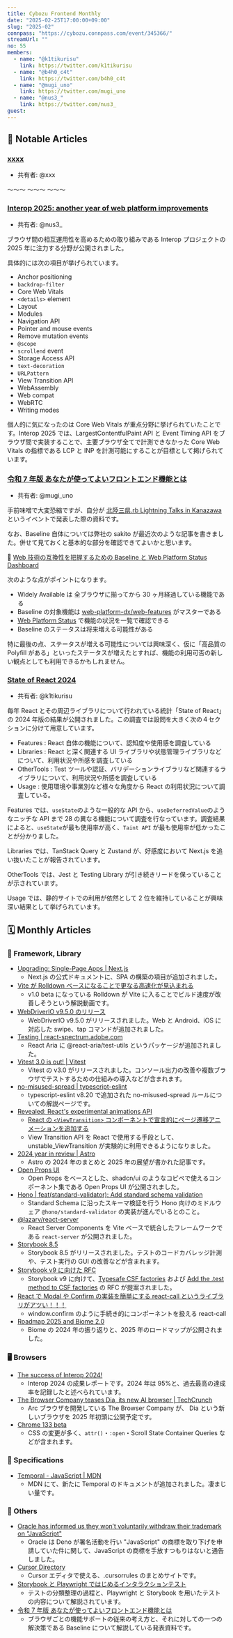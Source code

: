 ```yaml
---
title: Cybozu Frontend Monthly
date: "2025-02-25T17:00:00+09:00"
slug: "2025-02"
connpass: "https://cybozu.connpass.com/event/345366/"
streamUrl: ""
no: 55
members:
  - name: "@k1tikurisu"
    link: https://twitter.com/k1tikurisu
  - name: "@b4h0_c4t"
    link: https://twitter.com/b4h0_c4t
  - name: "@mugi_uno"
    link: https://twitter.com/mugi_uno
  - name: "@nus3_"
    link: https://twitter.com/nus3_
guest:
---
```


## 👀 Notable Articles

### [xxxx](https://example.com/)

- 共有者: @xxx

〜〜〜
〜〜〜
〜〜〜

### [Interop 2025: another year of web platform improvements](https://web.dev/blog/interop-2025?hl=en)

- 共有者: @nus3\_

ブラウザ間の相互運用性を高めるための取り組みである Interop プロジェクトの 2025 年に注力する分野が公開されました。

具体的には次の項目が挙げられています。

- Anchor positioning
- `backdrop-filter`
- Core Web Vitals
- `<details>` element
- Layout
- Modules
- Navigation API
- Pointer and mouse events
- Remove mutation events
- `@scope`
- `scrollend` event
- Storage Access API
- `text-decoration`
- `URLPattern`
- View Transition API
- WebAssembly
- Web compat
- WebRTC
- Writing modes

個人的に気になったのは Core Web Vitals が重点分野に挙げられていたことです。Interop 2025 では、LargestContentfulPaint API と Event Timing API をブラウザ間で実装することで、主要ブラウザ全てで計測できなかった Core Web Vitals の指標である LCP と INP を計測可能にすることが目標として掲げられています。

### [令和 7 年版 あなたが使ってよいフロントエンド機能とは](https://speakerdeck.com/mugi_uno/baseline-ha-iizo)

- 共有者: @mugi_uno

手前味噌で大変恐縮ですが、自分が [北陸三県.rb Lightning Talks in Kanazawa](https://toyamarb.connpass.com/event/339781/)というイベントで発表した際の資料です。

なお、Baseline 自体については弊社の sakito が最近次のような記事を書きました。併せて見ておくと基本的な部分を確認できてよいかと思います。

🔗 [Web 技術の互換性を把握するための Baseline と Web Platform Status Dashboard](https://zenn.dev/sakito/articles/26cba8397c4dbe)

次のような点がポイントになります。

- Widely Available は 全ブラウザに揃ってから 30 ヶ月経過している機能である
- Baseline の対象機能は [web-platform-dx/web-features](https://github.com/web-platform-dx/web-features) がマスターである
- [Web Platform Status](https://webstatus.dev/) で機能の状況を一覧で確認できる
- Baseline のステータスは将来増える可能性がある

特に最後の点、ステータスが増える可能性については興味深く、仮に「高品質の Polyfill がある」といったステータスが増えたとすれば、機能の利用可否の新しい観点としても利用できるかもしれません。

### [State of React 2024](https://2024.stateofreact.com/ja-JP/)

- 共有者: @k1tikurisu

毎年 React とその周辺ライブラリについて行われている統計「State of React」の 2024 年版の結果が公開されました。この調査では設問を大きく次の４セクションに分けて用意しています。

- Features : React 自体の機能について、認知度や使用感を調査している
- Libraries : React と深く関連する UI ライブラリや状態管理ライブラリなどについて、利用状況や所感を調査している
- OtherTools : Test ツールや認証、バリデーションライブラリなど関連するライブラリについて、利用状況や所感を調査している
- Usage : 使用環境や事業別など様々な角度から React の利用状況について調査している。

Features では、`useState`のような一般的な API から、`useDeferredValue`のようなニッチな API まで 28 の異なる機能について調査を行なっています。調査結果によると、`useState`が最も使用率が高く、`Taint API` が最も使用率が低かったことが分かりました。

Libraries では、TanStack Query と Zustand が、好感度において Next.js を追い抜いたことが報告されています。

OtherTools では、Jest と Testing Library が引き続きリードを保っていることが示されています。

Usage では、静的サイトでの利用が依然として 2 位を維持していることが興味深い結果として挙げられています。

## 🗓 Monthly Articles

### 📖 Framework, Library

- [Upgrading: Single-Page Apps | Next.js](https://nextjs.org/docs/app/building-your-application/upgrading/single-page-applications)
  - Next.js の公式ドキュメントに、SPA の構築の項目が追加されました。
- [Vite が Rolldown ベースになることで更なる高速化が見込まれる](https://x.com/brandontroberts/status/1878879880781480442)
  - v1.0 beta になっている Rolldown が Vite に入ることでビルド速度が改善しそうという解説動画です。
- [WebDriverIO v9.5.0 のリリース](https://x.com/webdriverio/status/1873806664228626857)
  - WebDriverIO v9.5.0 がリリースされました。Web と Android、iOS に対応した swipe、tap コマンドが追加されました。
- [Testing | react-spectrum.adobe.com](https://react-spectrum.adobe.com/react-aria/testing.html)
  - React Aria に @react-aria/test-utils というパッケージが追加されました。
- [Vitest 3.0 is out! | Vitest](https://vitest.dev/blog/vitest-3)
  - Vitest の v3.0 がリリースされました。コンソール出力の改善や複数ブラウザでテストするための仕組みの導入などが含まれます。
- [no-misused-spread | typescript-eslint](https://typescript-eslint.io/rules/no-misused-spread/)
  - typescript-eslint v8.20 で追加された no-misused-spread ルールについての解説ページです。
- [Revealed: React's experimental animations API](https://motion.dev/blog/reacts-experimental-view-transition-api)
  - [React の `<ViewTransition>` コンポーネントで宣言的にページ遷移アニメーションを追加する](https://azukiazusa.dev/blog/declarative-page-transition-animation-with-react-viewtransition-component/)
  - View Transition API を React で使用する手段として、unstable_ViewTransition が実験的に利用できるようになりました。
- [2024 year in review | Astro](https://astro.build/blog/year-in-review-2024/)
  - Astro の 2024 年のまとめと 2025 年の展望が書かれた記事です。
- [Open Props UI](https://open-props-ui.netlify.app/)
  - Open Props をベースとした、shadcn/ui のようなコピペで使えるコンポーネント集である Open Props UI が公開されました。
- [Hono | feat(standard-validator): Add standard schema validation](https://github.com/honojs/middleware/pull/887)
  - Standard Schema に沿ったスキーマ検証を行う Hono 向けのミドルウェア `@hono/standard-validator` の実装が進んでいるとのこと。
- [@lazarv/react-server](https://react-server.dev/)
  - React Server Components を Vite ベースで統合したフレームワークである `react-server` が公開されました。
- [Storybook 8.5](https://storybook.js.org/blog/storybook-8-5/)
  - Storybook 8.5 がリリースされました。テストのコードカバレッジ計測や、テスト実行の GUI の改善などが含まれます。
- [Storybook v9 に向けた RFC](https://x.com/storybookjs/status/1878939055582519432)
  - Storybook v9 に向けて、[Typesafe CSF factories](https://github.com/storybookjs/storybook/discussions/30112) および [Add the .test method to CSF factories](https://github.com/storybookjs/storybook/discussions/30119) の RFC が提案されました。
- [React で Modal や Confirm の実装を簡単にする react-call というライブラリがアツい！！！](https://zenn.dev/ykicchan/articles/5415871c017b22)
  - window.confirm のように手続き的にコンポーネントを扱える react-call
- [Roadmap 2025 and Biome 2.0](https://biomejs.dev/blog/roadmap-2025/)
  - Biome の 2024 年の振り返りと、2025 年のロードマップが公開されました。

### 🖥 Browsers

- [The success of Interop 2024!](https://webkit.org/blog/16413/the-success-of-interop-2024/)
  - Interop 2024 の成果レポートです。2024 年は 95%と、過去最高の達成率を記録したと述べられています。
- [The Browser Company teases Dia, its new AI browser | TechCrunch](https://techcrunch.com/2024/12/02/the-browser-company-teases-dia-its-new-ai-browser/)
  - Arc ブラウザを開発している The Browser Company が、 Dia という新しいブラウザを 2025 年初頭に公開予定です。
- [Chrome 133 beta](https://developer.chrome.com/blog/chrome-133-beta)
  - CSS の変更が多く、`attr()`・`:open`・Scroll State Container Queries などが含まれます。

### 📝 Specifications

- [Temporal - JavaScript | MDN](https://developer.mozilla.org/en-US/docs/Web/JavaScript/Reference/Global_Objects/Temporal)
  - MDN にて、新たに Temporal のドキュメントが追加されました。凄まじい量です。

### 🦆 Others

- [Oracle has informed us they won’t voluntarily withdraw their trademark on "JavaScript"](https://x.com/deno_land/status/1876728474666217739)
  - Oracle は Deno が署名活動を行い "JavaScript" の商標を取り下げを申請していた件に関して、JavaScript の商標を手放すつもりはないと通告しました。
- [Cursor Directory](https://cursor.directory/)
  - Cursor エディタで使える、.cursorrules のまとめサイトです。
- [Storybook と Playwright ではじめるインタラクションテスト](https://techblog.enechain.com/entry/frontend-interaction-testing)
  - テストの分類整理の過程と、Playwright と Storybook を用いたテストの内容について解説されています。
- [令和 7 年版 あなたが使ってよいフロントエンド機能とは](https://speakerdeck.com/mugi_uno/baseline-ha-iizo)
  - ブラウザごとの機能サポートの従来の考え方と、それに対しての一つの解決策である Baseline について解説している発表資料です。
